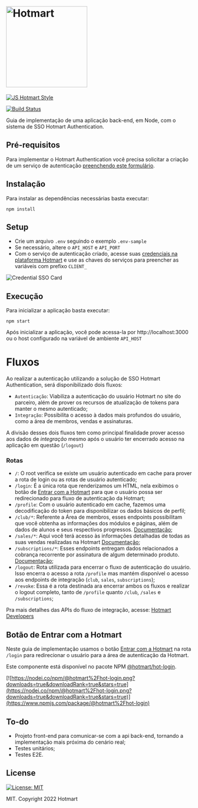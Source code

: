 # <img src="https://app-vlc.hotmart.com/images/icons/hotmart-logo.svg" alt="Hotmart" width="220">

[![JS Hotmart Style](https://img.shields.io/badge/code%20style-hotmart-F04E23.svg)](https://www.npmjs.com/package/eslint-config-hotmart)

[![Build Status](https://drone.integration.hotmart.com/api/badges/Hotmart-Org/hotmart-authentication-guide/status.svg)](https://drone.integration.hotmart.com/Hotmart-Org/hotmart-authentication-guide)

Guia de implementação de uma aplicação back-end, em Node, com o sistema de SSO Hotmart Authentication.

## Pré-requisitos

Para implementar o Hotmart Authentication você precisa solicitar a criação de um serviço de autenticação [preenchendo este formulário](https://hotmart1.typeform.com/to/MousjmZA).

## Instalação

Para instalar as dependências necessárias basta executar:

```
npm install
```

## Setup

- Crie um arquivo `.env` seguindo o exemplo `.env-sample`
- Se necessário, altere o `API_HOST` e `API_PORT`
- Com o serviço de autenticação criado, acesse suas [credenciais na plataforma Hotmart](https://app-vlc.hotmart.com/tools/credentials) e use as chaves do serviços para preencher as variáveis com prefixo `CLIENT_`

<img src="https://user-images.githubusercontent.com/96084861/180067065-6f2d853d-2e97-42e8-a423-f6e2eb1d8305.png" alt="Credential SSO Card" />

## Execução

Para inicializar a aplicação basta executar:

```
npm start
```

Após inicializar a aplicação, você pode acessa-la por http://localhost:3000 ou o host configurado na variável de ambiente `API_HOST`

# Fluxos

Ao realizar a autenticação utilizando a solução de SSO Hotmart Authentication, será disponibilizado dois fluxos:

- `Autenticação`: Viabiliza a autenticação do usuário Hotmart no site do parceiro, além de prover os recursos de atualização de tokens para manter o mesmo autenticado;
- `Integração`: Possibilita o acesso à dados mais profundos do usuário, como a área de membros, vendas e assinaturas.

A divisão desses dois fluxos tem como principal finalidade prover acesso aos dados de _integração_ mesmo após o usuário ter encerrado acesso na aplicação em questão (`/logout`)

### Rotas

- `/`: O root verifica se existe um usuário autenticado em cache para prover a rota de login ou as rotas de usuário autenticado;
- `/login`: É a única rota que renderizamos um HTML, nela exibimos o botão de [Entrar com a Hotmart](https://www.npmjs.com/package/@hotmart/hot-login) para que o usuário possa ser redirecionado para fluxo de autenticação da Hotmart;
- `/profile`: Com o usuário autenticado em cache, fazemos uma decodificação do token para disponibilizar os dados básicos de perfil;
- `/club/*`: Referente a Área de membros, esses endpoints possibilitam que você obtenha as informações dos módulos e páginas, além de dados de alunos e seus respectivos progressos. [Documentação](https://developers.hotmart.com/docs/pt-BR/v1/club/about-club/);
- `/sales/*`: Aqui você terá acesso às informações detalhadas de todas as suas vendas realizadas na Hotmart [Documentação](https://developers.hotmart.com/docs/pt-BR/v1/sales/about-sales/);
- `/subscriptions/*`: Esses endpoints entregam dados relacionados a cobrança recorrente por assinatura de algum determinado produto. [Documentação](https://developers.hotmart.com/docs/pt-BR/v1/subscription/about-subscription/);
- `/logout`: Rota utilizada para encerrar o fluxo de autenticação do usuário. Isso encerra o acesso a rota `/profile` mas mantém disponível o acesso aos endpoints de integração (`club`, `sales`, `subscriptions`);
- `/revoke`: Essa é a rota destinada ara encerrar ambos os fluxos e realizar o logout completo, tanto de `/profile` quanto `/club`, `/sales` e `/subscriptions`;

Pra mais detalhes das APIs do fluxo de integração, acesse: [Hotmart Developers](https://developers.hotmart.com/)

## Botão de Entrar com a Hotmart

Neste guia de implementação usamos o botão [Entrar com a Hotmart](https://www.npmjs.com/package/@hotmart/hot-login) na rota `/login` para redirecionar o usuário para a área de autenticação da Hotmart.

Este componente está disponível no pacote NPM [@hotmart/hot-login](https://www.npmjs.com/package/@hotmart/hot-login).

[![https://nodei.co/npm/@hotmart%2Fhot-login.png?downloads=true&downloadRank=true&stars=true](https://nodei.co/npm/@hotmart%2Fhot-login.png?downloads=true&downloadRank=true&stars=true)](https://www.npmjs.com/package/@hotmart%2Fhot-login)

## To-do

- Projeto front-end para comunicar-se com a api back-end, tornando a implementação mais próxima do cenário real;
- Testes unitários;
- Testes E2E.

## License

[![License: MIT](https://img.shields.io/badge/License-MIT-yellow.svg)](https://opensource.org/licenses/MIT)

MIT. Copyright 2022 Hotmart
